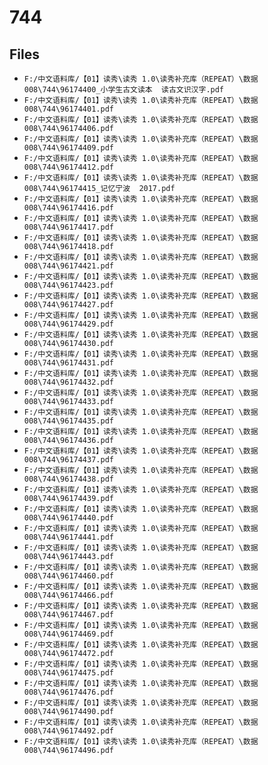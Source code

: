 # 744

## Files

- `F:/中文语料库/【01】读秀\读秀 1.0\读秀补充库（REPEAT）\数据008\744\96174400_小学生古文读本  读古文识汉字.pdf`
- `F:/中文语料库/【01】读秀\读秀 1.0\读秀补充库（REPEAT）\数据008\744\96174401.pdf`
- `F:/中文语料库/【01】读秀\读秀 1.0\读秀补充库（REPEAT）\数据008\744\96174406.pdf`
- `F:/中文语料库/【01】读秀\读秀 1.0\读秀补充库（REPEAT）\数据008\744\96174409.pdf`
- `F:/中文语料库/【01】读秀\读秀 1.0\读秀补充库（REPEAT）\数据008\744\96174412.pdf`
- `F:/中文语料库/【01】读秀\读秀 1.0\读秀补充库（REPEAT）\数据008\744\96174415_记忆宁波  2017.pdf`
- `F:/中文语料库/【01】读秀\读秀 1.0\读秀补充库（REPEAT）\数据008\744\96174416.pdf`
- `F:/中文语料库/【01】读秀\读秀 1.0\读秀补充库（REPEAT）\数据008\744\96174417.pdf`
- `F:/中文语料库/【01】读秀\读秀 1.0\读秀补充库（REPEAT）\数据008\744\96174418.pdf`
- `F:/中文语料库/【01】读秀\读秀 1.0\读秀补充库（REPEAT）\数据008\744\96174421.pdf`
- `F:/中文语料库/【01】读秀\读秀 1.0\读秀补充库（REPEAT）\数据008\744\96174423.pdf`
- `F:/中文语料库/【01】读秀\读秀 1.0\读秀补充库（REPEAT）\数据008\744\96174427.pdf`
- `F:/中文语料库/【01】读秀\读秀 1.0\读秀补充库（REPEAT）\数据008\744\96174429.pdf`
- `F:/中文语料库/【01】读秀\读秀 1.0\读秀补充库（REPEAT）\数据008\744\96174430.pdf`
- `F:/中文语料库/【01】读秀\读秀 1.0\读秀补充库（REPEAT）\数据008\744\96174431.pdf`
- `F:/中文语料库/【01】读秀\读秀 1.0\读秀补充库（REPEAT）\数据008\744\96174432.pdf`
- `F:/中文语料库/【01】读秀\读秀 1.0\读秀补充库（REPEAT）\数据008\744\96174433.pdf`
- `F:/中文语料库/【01】读秀\读秀 1.0\读秀补充库（REPEAT）\数据008\744\96174435.pdf`
- `F:/中文语料库/【01】读秀\读秀 1.0\读秀补充库（REPEAT）\数据008\744\96174436.pdf`
- `F:/中文语料库/【01】读秀\读秀 1.0\读秀补充库（REPEAT）\数据008\744\96174437.pdf`
- `F:/中文语料库/【01】读秀\读秀 1.0\读秀补充库（REPEAT）\数据008\744\96174438.pdf`
- `F:/中文语料库/【01】读秀\读秀 1.0\读秀补充库（REPEAT）\数据008\744\96174439.pdf`
- `F:/中文语料库/【01】读秀\读秀 1.0\读秀补充库（REPEAT）\数据008\744\96174440.pdf`
- `F:/中文语料库/【01】读秀\读秀 1.0\读秀补充库（REPEAT）\数据008\744\96174441.pdf`
- `F:/中文语料库/【01】读秀\读秀 1.0\读秀补充库（REPEAT）\数据008\744\96174443.pdf`
- `F:/中文语料库/【01】读秀\读秀 1.0\读秀补充库（REPEAT）\数据008\744\96174460.pdf`
- `F:/中文语料库/【01】读秀\读秀 1.0\读秀补充库（REPEAT）\数据008\744\96174466.pdf`
- `F:/中文语料库/【01】读秀\读秀 1.0\读秀补充库（REPEAT）\数据008\744\96174467.pdf`
- `F:/中文语料库/【01】读秀\读秀 1.0\读秀补充库（REPEAT）\数据008\744\96174469.pdf`
- `F:/中文语料库/【01】读秀\读秀 1.0\读秀补充库（REPEAT）\数据008\744\96174472.pdf`
- `F:/中文语料库/【01】读秀\读秀 1.0\读秀补充库（REPEAT）\数据008\744\96174475.pdf`
- `F:/中文语料库/【01】读秀\读秀 1.0\读秀补充库（REPEAT）\数据008\744\96174476.pdf`
- `F:/中文语料库/【01】读秀\读秀 1.0\读秀补充库（REPEAT）\数据008\744\96174490.pdf`
- `F:/中文语料库/【01】读秀\读秀 1.0\读秀补充库（REPEAT）\数据008\744\96174492.pdf`
- `F:/中文语料库/【01】读秀\读秀 1.0\读秀补充库（REPEAT）\数据008\744\96174496.pdf`
